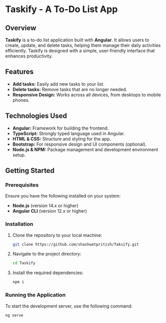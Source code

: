 # Taskify - A To-Do List App

## Overview

**Taskify** is a to-do list application built with **Angular**. It allows users to create, update, and delete tasks, helping them manage their daily activities efficiently. Taskify is designed with a simple, user-friendly interface that enhances productivity.

## Features

- **Add tasks:** Easily add new tasks to your list.
- **Delete tasks:** Remove tasks that are no longer needed.
- **Responsive Design:** Works across all devices, from desktops to mobile phones.

## Technologies Used

- **Angular:** Framework for building the frontend.
- **TypeScript:** Strongly typed language used in Angular.
- **HTML & CSS:** Structure and styling for the app.
- **Bootstrap:** For responsive design and UI components (optional).
- **Node.js & NPM:** Package management and development environment setup.

## Getting Started

### Prerequisites

Ensure you have the following installed on your system:

- **Node.js** (version 14.x or higher)
- **Angular CLI** (version 12.x or higher)

### Installation

1. Clone the repository to your local machine:

    ```bash
    git clone https://github.com/shashwatpritish/Taksify.git
    ```

2. Navigate to the project directory:

    ```bash
    cd Taskify
    ```

3. Install the required dependencies:

    ```bash
    npm i
    ```

### Running the Application

To start the development server, use the following command:

```bash
ng serve
